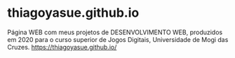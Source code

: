 # thiagoyasue.github.io
Página WEB com meus projetos de DESENVOLVIMENTO WEB, produzidos em 2020 para o curso superior de Jogos Digitais, Universidade de Mogi das Cruzes.
https://thiagoyasue.github.io/
